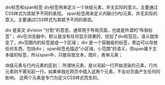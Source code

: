 div标签和span标签
div标签用来定义一个块级元素，并无实际的意义。主要通过CSS样式为其赋予不同的表现。
span标签用来定义内联(行内)元素，并无实际的意义。主要通过CSS样式为其赋予不同的表现。

div 是英文 division “分割”的意思，通常用于布局页面，也就是所谓的“布局标签”；
div在浏览器中，默认是没有任何显示效果的，但加了div标签后，语义就改变了，div范围内的标签就成一个区域；
div 是一个容器级的标签，里边可以存放任何东西，包括div；
span标签也描述“小区域，小范围”的语义，但span属于文本级的标签，所以span中，只能存放文本，图片，表单元素；

块级元素与行内元素的区别：
所谓块元素，是以另起一行开始渲染的元素，行内元素则不需另起一行。如果单独在网页中插入这两个元素，不会对页面产生任何的影响。
这两个元素是专门为定义CSS样式而生的。